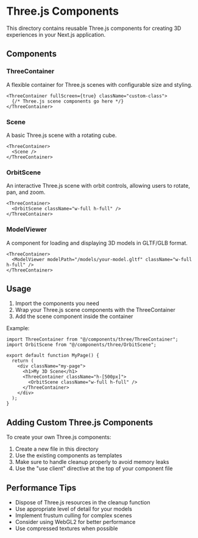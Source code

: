 # Three.js Components

This directory contains reusable Three.js components for creating 3D experiences in your Next.js application.

## Components

### ThreeContainer

A flexible container for Three.js scenes with configurable size and styling.

```tsx
<ThreeContainer fullScreen={true} className="custom-class">
  {/* Three.js scene components go here */}
</ThreeContainer>
```

### Scene

A basic Three.js scene with a rotating cube.

```tsx
<ThreeContainer>
  <Scene />
</ThreeContainer>
```

### OrbitScene

An interactive Three.js scene with orbit controls, allowing users to rotate, pan, and zoom.

```tsx
<ThreeContainer>
  <OrbitScene className="w-full h-full" />
</ThreeContainer>
```

### ModelViewer

A component for loading and displaying 3D models in GLTF/GLB format.

```tsx
<ThreeContainer>
  <ModelViewer modelPath="/models/your-model.gltf" className="w-full h-full" />
</ThreeContainer>
```

## Usage

1. Import the components you need
2. Wrap your Three.js scene components with the ThreeContainer
3. Add the scene component inside the container

Example:

```tsx
import ThreeContainer from "@/components/three/ThreeContainer";
import OrbitScene from "@/components/three/OrbitScene";

export default function MyPage() {
  return (
    <div className="my-page">
      <h1>My 3D Scene</h1>
      <ThreeContainer className="h-[500px]">
        <OrbitScene className="w-full h-full" />
      </ThreeContainer>
    </div>
  );
}
```

## Adding Custom Three.js Components

To create your own Three.js components:

1. Create a new file in this directory
2. Use the existing components as templates
3. Make sure to handle cleanup properly to avoid memory leaks
4. Use the "use client" directive at the top of your component file

## Performance Tips

- Dispose of Three.js resources in the cleanup function
- Use appropriate level of detail for your models
- Implement frustum culling for complex scenes
- Consider using WebGL2 for better performance
- Use compressed textures when possible
